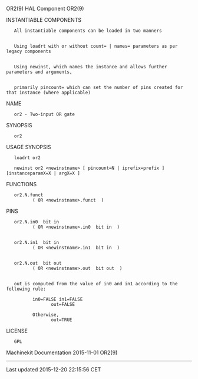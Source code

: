 OR2(9) HAL Component OR2(9)

INSTANTIABLE COMPONENTS

       All instantiable components can be loaded in two manners


       Using loadrt with or without count= | names= parameters as per legacy components


       Using newinst, which names the instance and allows further parameters and arguments,


       primarily pincount= which can set the number of pins created for that instance (where applicable)

NAME

       or2 - Two-input OR gate

SYNOPSIS

       or2

USAGE SYNOPSIS

       loadrt or2

       newinst or2 <newinstname> [ pincount=N | iprefix=prefix ] [instanceparamX=X | argX=X ]

FUNCTIONS

       or2.N.funct
              ( OR <newinstname>.funct  )

PINS

       or2.N.in0  bit in
              ( OR <newinstname>.in0  bit in  )


       or2.N.in1  bit in
              ( OR <newinstname>.in1  bit in  )


       or2.N.out  bit out
              ( OR <newinstname>.out  bit out  )


       out is computed from the value of in0 and in1 according to the following rule:

              in0=FALSE in1=FALSE
                     out=FALSE

              Otherwise,
                     out=TRUE

LICENSE

       GPL

Machinekit Documentation 2015-11-01 OR2(9)

------------------------------------------------------------------------

Last updated 2015-12-20 22:15:56 CET


